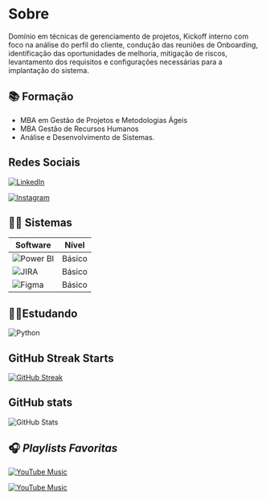 
# Sobre

Domínio em técnicas de gerenciamento de projetos, Kickoff interno com foco na análise do perfil do cliente, condução das reuniões de Onboarding, identificação das oportunidades de melhoria, mitigação de riscos, levantamento dos requisitos e configurações necessárias para a implantação do sistema. 

## 📚 Formação

- MBA em Gestão de Projetos e Metodologias Ágeis
- MBA Gestão de Recursos Humanos
- Análise e Desenvolvimento de Sistemas.

## Redes Sociais

[![LinkedIn](https://img.shields.io/badge/LinkedIn-0077B5?style=for-the-badge&logo=linkedin&logoColor=white)](https://www.linkedin.com/in/mariana-santos--/)

[![Instagram](https://img.shields.io/badge/-Instagram-%23E4405F?style=for-the-badge&logo=instagram&logoColor=white)](https://www.instagram.com/photodacapa/)



## 👩‍💻 Sistemas

|Software | Nível|
|---------|------|
![Power BI](https://img.shields.io/badge/PowerBI-000?style=for-the-badge&logo=powerbi&logoColor=yellow) | Básico|
![JIRA](https://img.shields.io/badge/JIRA-000?style=for-the-badge&logo=Jira&logoColor=BLUE)|Básico
![Figma](https://img.shields.io/badge/figma-%23F24E1E.svg?style=for-the-badge&logo=figma&logoColor=white)| Básico|

## 👩‍🎓Estudando

![Python](https://img.shields.io/badge/python-3670A0?style=for-the-badge&logo=python&logoColor=ffdd54) 

## GitHub Streak Starts

[![GitHub Streak](https://streak-stats.demolab.com/?user=Photodacapa&theme=gruvbox-duo&background=000&border=30A3DC&dates=FFF)](https://git.io/streak-stats)

## GitHub stats
![GitHub Stats](https://github-readme-stats.vercel.app/api?username=Photodacapa&theme=gruvbox&bg_color=000&border_color=30A3DC&show_icons=true&icon_color=30A3DC&title_color=E94D5F&text_color=FFF)



## 🎧 _Playlists Favoritas_

[![YouTube Music](https://img.shields.io/badge/YouTube_Para_chorar-000?style=for-the-badge&logo=youtube&logoColor=white)](https://www.youtube.com/watch?v=_jdwr3WQBQU&t=4823s)

[![YouTube Music](https://img.shields.io/badge/YouTube_Para_Jogar-FF0000?style=for-the-badge&logo=youtube&logoColor=white)](https://www.youtube.com/watch?v=iYq4zFg7CII)






